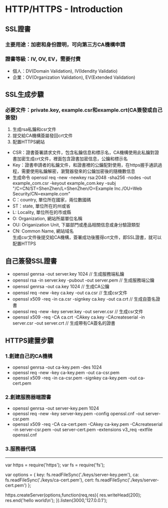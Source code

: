 # HTTP/HTTPS - Introduction
## SSL證書
### 主要用途：加密和身份證明，可向第三方CA機構申請
### 證書等級：IV, OV, EV，需要付費
* 個人：DV(Domain Validation), IV(Idendity Validatio)
* 企業：OV(Organization Validation), EV(Extended Validation)

## SSL生成步驟
### 必要文件：private.key, example.csr和example.crt(CA簽發或自己簽發)  
1. 生成rsa私鑰和csr文件
2. 提交給CA機構簽屬發回crt文件
3. 配置HTTPS網站
* CSR：證書簽署請求文件，包含私鑰信息和標示名，CA機構使用此私鑰對證書加密生成crt文件，裡面包含證書加密信息，公鑰和標示名
* Key：證書申請者的私鑰文件，和證書裡的公鑰配對使用，在https握手通訊過程，需要使用私鑰解密，瀏覽器發來的公鑰加密後的隨機數信息
* 生成命令 openssl req -new -newkey rsa:2048 -sha256 -nodes -out example_com.csr -keyout example_com.key -subj "/C=CN/ST=ShenZhen/L=ShenZhen/O=Example Inc./OU=Web Security/CN=example.com"
* C：country, 單位所在國家，兩位數國碼
* ST：state, 單位所在的州或省
* L: Locality, 單位所在的市或縣
* O: Organization, 網站所屬單位名稱
* OU: Origanization Unit, 下屬部門或產品相關信息或身分驗證類型
* CN: Common Name, 網站域名  
生成csr文件後提交給CA機構，簽署成功後獲得crt文件，即SSL證書，就可以配置HTTPS  
## 自己簽發SSL證書  
* openssl genrsa -out server.key 1024  // 生成服務端私鑰
* openssl rsa -in server.key -pubout -out server.pem  // 生成服務端公鑰
* openssl genrsa -out ca.key 1024 // 生成CA公鑰
* openssl req -new -key ca.key -out ca.csr // 生成csr文件
* openssl x509 -req -in ca.csr -signkey ca.key -out ca.crt // 生成自簽名證書
* openssl req -new -key server.key -out server.csr // 生成csr文件
* openssl x509 -req -CA ca.crt -CAkey ca.key -CAcreateserial -in server.csr -out server.crt // 生成帶有CA簽名的證書  

## HTTPS建置步驟
### 1.創建自己的CA機構
* openssl genrsa -out ca-key.pem -des 1024
* openssl req -new -key ca-key.pem -out ca-csr.pem
* openssl x509 -req -in ca-csr.pem -signkey ca-key.pem -out ca-cert.pem
### 2.創建服務器端證書
* openssl genrsa -out server-key.pem 1024
* openssl req -new -key server-key.pem -config openssl.cnf -out server-csr.pem
* openssl x509 -req -CA ca-cert.pem -CAkey ca-key.pem -CAcreateserial -in server-csr.pem -out server-cert.pem -extensions v3_req -extfile openssl.cnf

### 3.服務器代碼
---
var https = require('https');
var fs = require('fs');

var options = {
	key: fs.readFileSync('./keys/server-key.pem'),
	ca: fs.readFileSync('./keys/ca-cert.pem'),
	cert: fs.readFileSync('./keys/server-cert.pem')
};

https.createServer(options,function(req,res){
	res.writeHead(200);
	res.end('hello world\n');
}).listen(3000,'127.0.0.1');